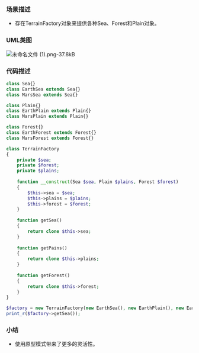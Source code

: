 ### 场景描述
* 存在TerrainFactory对象来提供各种Sea、Forest和Plain对象。

### UML类图
![未命名文件 (1).png-37.8kB][1]

### 代码描述
```php
class Sea{}
class EarthSea extends Sea{}
class MarsSea extends Sea{}

class Plain{}
class EarthPlain extends Plain{}
class MarsPlain extends Plain{}

class Forest{}
class EarthForest extends Forest{}
class MarsForest extends Forest{}

class TerrainFactory
{
    private $sea;
    private $forest;
    private $plains;
    
    function __construct(Sea $sea, Plain $plains, Forest $forest)
    {
        $this->sea = $sea;
        $this->plains = $plains;
        $this->forest = $forest;
    }
    
    function getSea()
    {
        return clone $this->sea;
    }
    
    function getPains()
    {
        return clone $this->plains;
    }
    
    function getForest()
    {
        return clone $this->forest;
    }
}

$factory = new TerrainFactory(new EarthSea(), new EarthPlain(), new EarthForest());
print_r($factory->getSea());
```

### 小结
* 使用原型模式带来了更多的灵活性。

  [1]: http://static.zybuluo.com/Minc0/p8by3nzt5sicng9b5dxsabwr/%E6%9C%AA%E5%91%BD%E5%90%8D%E6%96%87%E4%BB%B6%20%281%29.png